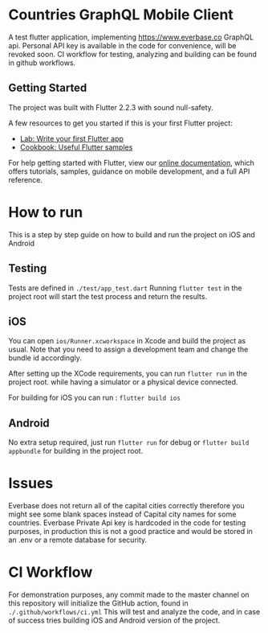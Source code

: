 # Countries GraphQL Mobile Client

A test flutter application, implementing https://www.everbase.co GraphQL api. Personal API key is available in the code for convenience, will be revoked soon.
CI workflow for testing, analyzing and building can be found in github workflows.

## Getting Started

The project was built with Flutter 2.2.3 with sound null-safety.

A few resources to get you started if this is your first Flutter project:

- [Lab: Write your first Flutter app](https://flutter.dev/docs/get-started/codelab)
- [Cookbook: Useful Flutter samples](https://flutter.dev/docs/cookbook)

For help getting started with Flutter, view our
[online documentation](https://flutter.dev/docs), which offers tutorials,
samples, guidance on mobile development, and a full API reference.

# How to run
 
 This is a step by step guide on how to build and run the project on iOS and Android

## Testing

Tests are defined in ```./test/app_test.dart```
Running ```flutter test``` in the project root will start the test process and return the results.

## iOS

You can open ```ios/Runner.xcworkspace``` in Xcode and build the project as usual.
Note that you need to assign a development team and change the bundle id accordingly.

After setting up the XCode requirements, you can run 
```flutter run``` in the project root.
while having a simulator or a physical device connected.

For building for iOS you can run :
```flutter build ios```

## Android

No extra setup required, just run ```flutter run``` for debug or ```flutter build appbundle``` for building in the project root.

# Issues
Everbase does not return all of the capital cities correctly therefore you might see some blank spaces instead of Capital city names for some countries.
Everbase Private Api key is hardcoded in the code for testing purposes, in production this is not a good practice and would be stored in an .env or a remote database for security.

# CI Workflow
For demonstration purposes, any commit made to the master channel on this repository will initialize the GitHub action, found in ```./.github/workflows/ci.yml```
This will test and analyze the code, and in case of success tries building iOS and Android version of the project.



